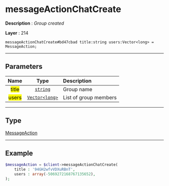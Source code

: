 # messageActionChatCreate

**Description** : *Group created*

**Layer** : 214

```tl
messageActionChatCreate#bd47cbad title:string users:Vector<long> = MessageAction;
```

---

## Parameters

| Name | Type | Description |
| :---: | :---: | :--- |
| <mark>title</mark> | [`string`](type/string) | Group name |
| <mark>users</mark> | [`Vector<long>`](type/long) | List of group members |

---

## Type

[MessageAction](type/MessageAction)

---

## Example

```php
$messageAction = $client->messageActionChatCreate(
	title : '94GH2wfvVDXuRBnT',
	users : array(-5069272168767135652),
);
```